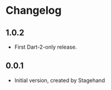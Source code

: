 # Changelog

## 1.0.2

- First Dart-2-only release.

## 0.0.1

- Initial version, created by Stagehand
